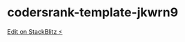 # codersrank-template-jkwrn9

[Edit on StackBlitz ⚡️](https://stackblitz.com/edit/codersrank-template-jkwrn9)